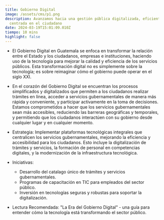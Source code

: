 ```yaml
---
title: Gobierno Digital
image: /assets/cms/p1.png
description: Avanzamos hacia una gestión pública digitalizada, eficiente y
  centrada en el ciudadano
date: 2024-03-19T15:01:09.010Z
tiempo: 10 mins
highlight: false
---
```

<!--StartFragment-->

* El Gobierno Digital en Guatemala se enfoca en transformar la relación entre el Estado y los ciudadanos, empresas e instituciones, haciendo uso de la tecnología para mejorar la calidad y eficiencia de los servicios públicos. Esta transformación digital no es simplemente sobre la tecnología; es sobre reimaginar cómo el gobierno puede operar en el siglo XXI.
* En el corazón del Gobierno Digital se encuentran los procesos simplificados y digitalizados que permiten a los ciudadanos realizar trámites en línea, acceder a servicios gubernamentales de manera más rápida y conveniente, y participar activamente en la toma de decisiones. Estamos comprometidos a hacer que los servicios gubernamentales sean más accesibles, reduciendo las barreras geográficas y temporales, y permitiendo que los ciudadanos interactúen con su gobierno desde cualquier lugar y en cualquier momento.
* Estrategia: Implementar plataformas tecnológicas integrales que centralicen los servicios gubernamentales, mejorando la eficiencia y accesibilidad para los ciudadanos. Esto incluye la digitalización de trámites y servicios, la formación de personal en competencias digitales, y la modernización de la infraestructura tecnológica.
* Iniciativas:

  * Desarrollo del catalago único de trámites y servicios gubernamentales.
  * Programas de capacitación en TIC para empleados del sector público.
  * Inversión en tecnologías seguras y robustas para soportar la digitalización.
* Lectura Recomendada: "La Era del Gobierno Digital" - una guía para entender cómo la tecnología está transformando el sector público.

<!--EndFragment-->